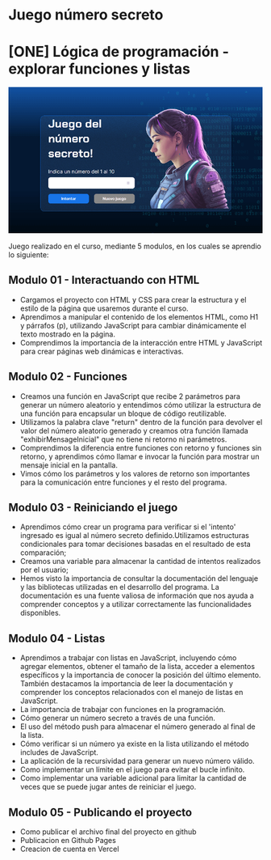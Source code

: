# Juego número secreto
# [ONE] Lógica de programación - explorar funciones y listas

![alt text](./img/readme.png)

Juego realizado en el curso, mediante 5 modulos, en los cuales se aprendio lo siguiente:

## Modulo 01 - Interactuando con HTML
- Cargamos el proyecto con HTML y CSS para crear la estructura y el estilo de la página que usaremos durante el curso.
- Aprendimos a manipular el contenido de los elementos HTML, como H1 y párrafos (p), utilizando JavaScript para cambiar dinámicamente el texto mostrado en la página.
- Comprendimos la importancia de la interacción entre HTML y JavaScript para crear páginas web dinámicas e interactivas.

## Modulo 02 - Funciones
- Creamos una función en JavaScript que recibe 2 parámetros para generar un número aleatorio y entendimos cómo utilizar la estructura de una función para encapsular un bloque de código reutilizable.
- Utilizamos la palabra clave "return" dentro de la función para devolver el valor del número aleatorio generado y creamos otra función llamada "exhibirMensageInicial" que no tiene ni retorno ni parámetros.
- Comprendimos la diferencia entre funciones con retorno y funciones sin retorno, y aprendimos cómo llamar e invocar la función para mostrar un mensaje inicial en la pantalla.
- Vimos cómo los parámetros y los valores de retorno son importantes para la comunicación entre funciones y el resto del programa.

## Modulo 03 - Reiniciando el juego
- Aprendimos cómo crear un programa para verificar si el 'intento' ingresado es igual al número secreto definido.Utilizamos estructuras condicionales para tomar decisiones basadas en el resultado de esta comparación;
- Creamos una variable para almacenar la cantidad de intentos realizados por el usuario;
- Hemos visto la importancia de consultar la documentación del lenguaje y las bibliotecas utilizadas en el desarrollo del programa. La documentación es una fuente valiosa de información que nos ayuda a comprender conceptos y a utilizar correctamente las funcionalidades disponibles.

## Modulo 04 - Listas
- Aprendimos a trabajar con listas en JavaScript, incluyendo cómo agregar elementos, obtener el tamaño de la lista, acceder a elementos específicos y la importancia de conocer la posición del último elemento. También destacamos la importancia de leer la documentación y comprender los conceptos relacionados con el manejo de listas en JavaScript.
- La importancia de trabajar con funciones en la programación.
- Cómo generar un número secreto a través de una función.
- El uso del método push para almacenar el número generado al final de la lista.
- Cómo verificar si un número ya existe en la lista utilizando el método includes de JavaScript.
- La aplicación de la recursividad para generar un nuevo número válido.
- Como implementar un límite en el juego para evitar el bucle infinito.
- Como implementar una variable adicional para limitar la cantidad de veces que se puede jugar antes de reiniciar el juego.

## Modulo 05 - Publicando el proyecto
- Como publicar el archivo final del proyecto en github
- Publicacion en Github Pages
- Creacion de cuenta en Vercel
